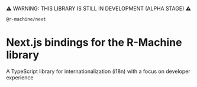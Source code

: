⚠️ WARNING: THIS LIBRARY IS STILL IN DEVELOPMENT (ALPHA STAGE) ⚠️

`@r-machine/next`

# Next.js bindings for the R-Machine library

A TypeScript library for internationalization (i18n) with a focus on developer experience
